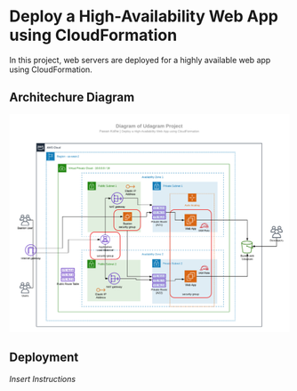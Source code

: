 # Deploy a High-Availability Web App using CloudFormation

In this project, web servers are deployed for a highly available web app using CloudFormation.

## Architechure Diagram

![Architecture Diagram](https://github.com/PawanKolhe/WebAppDeploymentCloudFormation/blob/master/Diagram.png)

## Deployment

_Insert Instructions_
